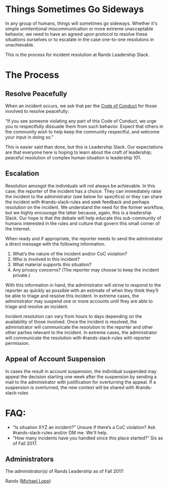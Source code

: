 # Things Sometimes Go Sideways

In any group of humans, things will sometimes go sideways. Whether it's simple unintentional miscommunication or more extreme unacceptable behavior, we need to have an agreed upon protocol to resolve these situations ourselves or to escalate in the case one-to-one resolutons in unachievable. 

This is the process for incident resolution at Rands Leadership Slack. 

# The Process

## Resolve Peacefully 

When an incident occurs, we ask that per the [Code of Conduct](https://github.com/randsleadershipslack/documents-and-resources/blob/master/code-of-conduct.md) for those involved to resolve peacefully:

“If you see someone violating any part of this Code of Conduct, we urge you to respectfully dissuade them from such behavior. Expect that others in the community wish to help keep the community respectful, and welcome your input in doing so.”

This is easier said than done, but this is Leadership Slack. Our expectations are that everyone here is hoping to learn about the craft of leadership; peaceful resolution of complex human situation is leadership 101.

## Escalation

Resolution amongst the individuals will not always be achievable. In this case, the reporter of the incident has a choice. They can immediately raise the incident to the administrator (see below for specifics) or they can share the incident with #rands-slack-rules and seek feedback and perhaps resolution on the incident. We understand the need for the former workflow, but we highly encourage the latter because, again, this is a leadership Slack. Our hope is that the debate will help educate this sub-community of humans interested in the rules and culture that govern this small corner of the Internet. 

When ready and if appropriate, the reporter needs to send the adminstrator a direct message with the following information. 

1. What’s the nature of the incident and/or CoC violation? 
2. Who is involved in this incident?
3. What material supports this situation?
4. Any privacy concerns? (The reporter may choose to keep the incident private.)

With this information in hand, the administrator will strive to respond to the reporter as quickly as possible with an estimate of when they think they’ll be able to triage and resolve this incident. In extreme cases, the administrator may suspend one or more accounts until they are able to triage and resolve an incident. 

Incident resolution can vary from hours to days depending on the availability of those involved. Once the incident is resolved, the administrator will communicate the resolution to the reporter and other other parties relevant to the incident. In extreme cases, the administrator will communicate the resolution with #rands-slack-rules with reporter permission.

## Appeal of Account Suspension

In cases the result in account suspension, the individual suspended may appeal the decision starting one week after the suspension by sending a mail to the administrator with justification for overturning the appeal. If a suspension is overturned, the new context will be shared with #rands-slack-rules

# FAQ:

- “Is situation XYZ an incident?” Unsure if there’s a CoC violation? Ask #rands-slack-rules and/or DM me. We'll help. 
- “How many incidents have you handled since this place started?” Six as of Fall 2017.

## Administrators

The administrator(s) of Rands Leadership as of Fall 2017:

Rands ([Michael Lopp](mailto:feedback@randsinrepose.com))

